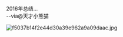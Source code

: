
2016年总结...     
--via@天才小熊猫

![f5037b14f2e44d30a39e962a9a09daac.jpg](https://wxlzmt.github.io/cdn1/ext/qw/groups/30006/f5037b14f2e44d30a39e962a9a09daac.jpg)

